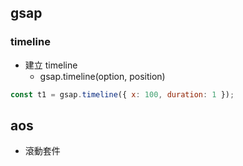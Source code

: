 ## gsap

### timeline

- 建立 timeline
  - gsap.timeline(option, position)

```javascript
const t1 = gsap.timeline({ x: 100, duration: 1 });
```

## aos

- 滾動套件
